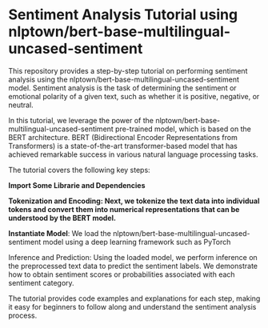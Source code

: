 # Sentiment Analysis Tutorial using nlptown/bert-base-multilingual-uncased-sentiment
This repository provides a step-by-step tutorial on performing sentiment analysis using the nlptown/bert-base-multilingual-uncased-sentiment model. Sentiment analysis is the task of determining the sentiment or emotional polarity of a given text, such as whether it is positive, negative, or neutral.

In this tutorial, we leverage the power of the nlptown/bert-base-multilingual-uncased-sentiment pre-trained model, which is based on the BERT architecture. BERT (Bidirectional Encoder Representations from Transformers) is a state-of-the-art transformer-based model that has achieved remarkable success in various natural language processing tasks.

The tutorial covers the following key steps:

**Import Some Librarie and Dependencies**

**Tokenization and Encoding: Next, we tokenize the text data into individual tokens and convert them into numerical representations that can be understood by the BERT model.**

**Instantiate Model**: We load the nlptown/bert-base-multilingual-uncased-sentiment model using a deep learning framework such as PyTorch

Inference and Prediction: Using the loaded model, we perform inference on the preprocessed text data to predict the sentiment labels. We demonstrate how to obtain sentiment scores or probabilities associated with each sentiment category.

The tutorial provides code examples and explanations for each step, making it easy for beginners to follow along and understand the sentiment analysis process.

